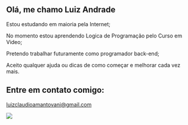 ## Olá, me chamo Luiz Andrade
Estou estudando em maioria pela Internet; 

No momento estou aprendendo Logica de Programação pelo Curso em Video;

Pretendo trabalhar futuramente como programador back-end;

Aceito qualquer ajuda ou dicas de como começar e melhorar cada vez mais.

## Entre em contato comigo:
luizclaudioamantovani@gmail.com

![](https://media1.tenor.com/m/G1Fq4vYRSCcAAAAC/ellie-the-last-of-us.gif)

<!--
**Akiraself/Akiraself** is a ✨ _special_ ✨ repository because its `README.md` (this file) appears on your GitHub profile.

Here are some ideas to get you started:

- 🔭 I’m currently working on ...
- 🌱 I’m currently learning ...
- 👯 I’m looking to collaborate on ...
- 🤔 I’m looking for help with ...
- 💬 Ask me about ...
- 📫 How to reach me: ...
- 😄 Pronouns: ...
- ⚡ Fun fact: ...
-->
